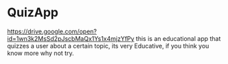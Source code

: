 # QuizApp
https://drive.google.com/open?id=1wn3k2MsSd2pJscbMaQx1Ys1x4mjzYfPy
this is an educational app that quizzes a user about a certain topic, its very Educative, if you think you know more why not try.
